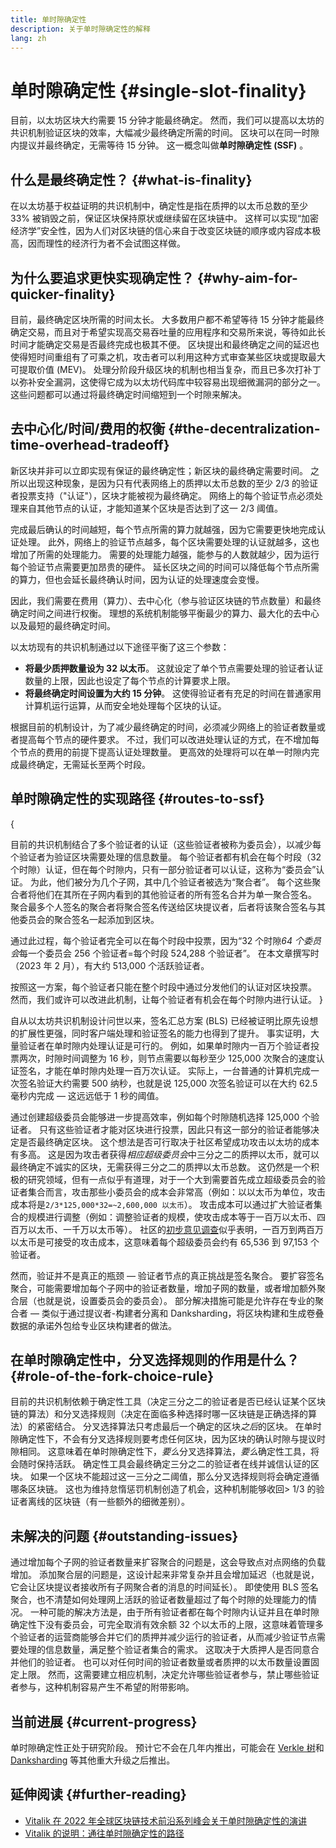 ```yaml
---
title: 单时隙确定性
description: 关于单时隙确定性的解释
lang: zh
---
```


# 单时隙确定性 \{#single-slot-finality}

目前，以太坊区块大约需要 15 分钟才能最终确定。 然而，我们可以提高以太坊的共识机制验证区块的效率，大幅减少最终确定所需的时间。 区块可以在同一时隙内提议并最终确定，无需等待 15 分钟。 这一概念叫做**单时隙确定性 (SSF)** 。

## 什么是最终确定性？ \{#what-is-finality}

在以太坊基于权益证明的共识机制中，确定性是指在质押的以太币总数的至少 33% 被销毁之前，保证区块保持原状或继续留在区块链中。 这样可以实现“加密经济学”安全性，因为人们对区块链的信心来自于改变区块链的顺序或内容成本极高，因而理性的经济行为者不会试图这样做。

## 为什么要追求更快实现确定性？ \{#why-aim-for-quicker-finality}

目前，最终确定区块所需的时间太长。 大多数用户都不希望等待 15 分钟才能最终确定交易，而且对于希望实现高交易吞吐量的应用程序和交易所来说，等待如此长时间才能确定交易是否最终完成也极其不便。 区块提出和最终确定之间的延迟也使得短时间重组有了可乘之机，攻击者可以利用这种方式审查某些区块或提取最大可提取价值 (MEV)。 处理分阶段升级区块的机制也相当复杂，而且已多次打补丁以弥补安全漏洞，这使得它成为以太坊代码库中较容易出现细微漏洞的部分之一。 这些问题都可以通过将最终确定时间缩短到一个时隙来解决。

## 去中心化/时间/费用的权衡 \{#the-decentralization-time-overhead-tradeoff}

新区块并非可以立即实现有保证的最终确定性；新区块的最终确定需要时间。 之所以出现这种现象，是因为只有代表网络上的质押以太币总数的至少 2/3 的验证者投票支持（"认证"），区块才能被视为最终确定。 网络上的每个验证节点必须处理来自其他节点的认证，才能知道某个区块是否达到了这一 2/3 阈值。

完成最后确认的时间越短，每个节点所需的算力就越强，因为它需要更快地完成认证处理。 此外，网络上的验证节点越多，每个区块需要处理的认证就越多，这也增加了所需的处理能力。 需要的处理能力越强，能参与的人数就越少，因为运行每个验证节点需要更加昂贵的硬件。 延长区块之间的时间可以降低每个节点所需的算力，但也会延长最终确认时间，因为认证的处理速度会变慢。

因此，我们需要在费用（算力）、去中心化（参与验证区块链的节点数量）和最终确定时间之间进行权衡。 理想的系统机制能够平衡最少的算力、最大化的去中心以及最短的最终确定时间。

以太坊现有的共识机制通过以下途径平衡了这三个参数：

- **将最少质押数量设为 32 以太币**。 这就设定了单个节点需要处理的验证者认证数量的上限，因此也设定了每个节点的计算要求上限。
- **将最终确定时间设置为大约 15 分钟**。 这使得验证者有充足的时间在普通家用计算机运行运算，从而安全地处理每个区块的认证。

根据目前的机制设计，为了减少最终确定的时间，必须减少网络上的验证者数量或者提高每个节点的硬件要求。 不过，我们可以改进处理认证的方式，在不增加每个节点的费用的前提下提高认证处理数量。 更高效的处理将可以在单一时隙内完成最终确定，无需延长至两个时段。

## 单时隙确定性的实现路径 \{#routes-to-ssf}

{
<ExpandableCard title= "我们目前为什么不能实施单时隙最终确定性？" eventCategory="/roadmap/single-slot-finality" eventName="clicked Why can't we hear SSF today?">

目前的共识机制结合了多个验证者的认证（这些验证者被称为委员会），以减少每个验证者为验证区块需要处理的信息数量。 每个验证者都有机会在每个时段（32 个时隙）认证，但在每个时隙内，只有一部分验证者可以认证，这称为“委员会”认证。 为此，他们被分为几个子网，其中几个验证者被选为“聚合者”。 每个这些聚合者将他们在其所在子网内看到的其他验证者的所有签名合并为单一聚合签名。 聚合最多个人签名的聚合者将聚合签名传送给区块提议者，后者将该聚合签名与其他委员会的聚合签名一起添加到区块。

通过此过程，每个验证者完全可以在每个时段中投票，因为“32 个时隙*64 个委员会*每一个委员会 256 个验证者=每个时段 524,288 个验证者”。 在本文章撰写时（2023 年 2 月），有大约 513,000 个活跃验证者。

按照这一方案，每个验证者只能在整个时段中通过分发他们的认证对区块投票。 然而，我们或许可以改进此机制，让每个验证者有机会在每个时隙内进行认证。
</ExpandableCard>
}

自从以太坊共识机制设计问世以来，签名汇总方案 (BLS) 已经被证明比原先设想的扩展性更强，同时客户端处理和验证签名的能力也得到了提升。 事实证明，大量验证者在单时隙内处理认证是可行的。 例如，如果单时隙内一百万个验证者投票两次，时隙时间调整为 16 秒，则节点需要以每秒至少 125,000 次聚合的速度认证签名，才能在单时隙内处理一百万次认证。 实际上，一台普通的计算机完成一次签名验证大约需要 500 纳秒，也就是说 125,000 次签名验证可以在大约 62.5 毫秒内完成 — 这远远低于 1 秒的阈值。

通过创建超级委员会能够进一步提高效率，例如每个时隙随机选择 125,000 个验证者。 只有这些验证者才能对区块进行投票，因此只有这一部分的验证者能够决定是否最终确定区块。 这个想法是否可行取决于社区希望成功攻击以太坊的成本有多高。 这是因为攻击者获得*相应超级委员会*中三分之二的质押以太币，就可以最终确定不诚实的区块，无需获得三分之二的质押以太币总数。 这仍然是一个积极的研究领域，但有一点似乎有道理，对于一个大到需要首先成立超级委员会的验证者集合而言，攻击那些小委员会的成本会非常高（例如：以以太币为单位，攻击成本将是`2/3*125,000*32=~2,600,000 以太币`）。 攻击成本可以通过扩大验证者集合的规模进行调整（例如：调整验证者的规模，使攻击成本等于一百万以太币、四百万以太币、一千万以太币等）。 社区的[初步意见调查](https://youtu.be/ojBgyFl6-v4?t=755)似乎表明，一百万到两百万以太币是可接受的攻击成本，这意味着每个超级委员会约有 65,536 到 97,153 个验证者。

然而，验证并不是真正的瓶颈 — 验证者节点的真正挑战是签名聚合。 要扩容签名聚合，可能需要增加每个子网中的验证者数量，增加子网的数量，或者增加额外聚合层（也就是说，设置委员会的委员会）。 部分解决措施可能是允许存在专业的聚合者 — 类似于通过提议者-构建者分离和 Danksharding，将区块构建和生成卷叠数据的承诺外包给专业区块构建者的做法。

## 在单时隙确定性中，分叉选择规则的作用是什么？ \{#role-of-the-fork-choice-rule}

目前的共识机制依赖于确定性工具（决定三分之二的验证者是否已经认证某个区块链的算法）和分叉选择规则（决定在面临多种选择时哪一区块链是正确选择的算法）的紧密结合。 分叉选择算法只考虑最后一个确定的区块*之后*的区块。 在单时隙确定性下，不会有分叉选择规则要考虑任何区块，因为区块的确认时隙与提议时隙相同。 这意味着在单时隙确定性下，*要么*分叉选择算法，*要么*确定性工具，将会随时保持活跃。 确定性工具会最终确定三分之二的验证者在线并诚信认证的区块。 如果一个区块不能超过这一三分之二阈值，那么分叉选择规则将会确定遵循哪条区块链。 这也为维持怠惰惩罚机制创造了机会，这种机制能够收回> 1/3 的验证者离线的区块链（有一些额外的细微差别）。

## 未解决的问题 \{#outstanding-issues}

通过增加每个子网的验证者数量来扩容聚合的问题是，这会导致点对点网络的负载增加。 添加聚合层的问题是，这设计起来非常复杂并且会增加延迟（也就是说，它会让区块提议者接收所有子网聚合者的消息的时间延长）。 即使使用 BLS 签名聚合，也不清楚如何处理网上活跃的验证者数量超过了每个时隙的处理能力的情况。 一种可能的解决方法是，由于所有验证者都在每个时隙内认证并且在单时隙确定性下没有委员会，可完全取消有效余额 32 个以太币的上限，这意味着管理多个验证者的运营商能够合并它们的质押并减少运行的验证者，从而减少验证节点需要处理的信息数量，满足整个验证者集合的需求。 这取决于大质押人是否同意合并他们的验证者。 也可以对任何时间的验证者数量或者质押的以太币数量设置固定上限。 然而，这需要建立相应机制，决定允许哪些验证者参与，禁止哪些验证者参与，这种机制容易产生不希望的附带影响。

## 当前进展 \{#current-progress}

单时隙确定性正处于研究阶段。 预计它不会在几年内推出，可能会在 [Verkle 树](/roadmap/verkle-trees/)和 [Danksharding](/roadmap/danksharding]) 等其他重大升级之后推出。

## 延伸阅读 \{#further-reading}

- [Vitalik 在 2022 年全球区块链技术前沿系列峰会关于单时隙确定性的演讲](https://www.youtube.com/watch?v=nPgUKNPWXNI)
- [Vitalik 的说明：通往单时隙确定性的路径](https://notes.ethereum.org/@vbuterin/single_slot_finality)
